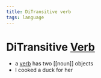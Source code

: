 ```yaml
---
title: DiTransitive verb
tags: language
---
```


# DiTransitive [Verb](Verb.md)
- a [verb](Verb.md) has two [[noun]] objects 
- I cooked a duck for her






























































